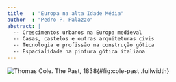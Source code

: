 ```yaml
---
title   : "Europa na alta Idade Média"
author  : "Pedro P. Palazzo"
abstract: |
  -- Crescimentos urbanos na Europa medieval
  -- Casas, castelos e outras arquiteturas civis
  -- Tecnologia e profissão na construção gótica
  -- Espacialidade na pintura gótica italiana
---
```


![Thomas Cole. The Past, 1838
](https://upload.wikimedia.org/wikipedia/commons/f/ff/Cole_Thomas_The_Past_1838.jpg){#fig:cole-past .fullwidth}
